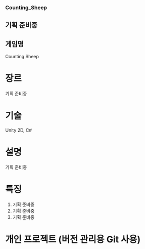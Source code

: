 ### Counting_Sheep
## 기획 준비중

## 게임명
 Counting Sheep

# 장르
 기획 준비중

# 기술
 Unity 2D, C#

# 설명
 기획 준비중

# 특징
 1. 기획 준비중
 2. 기획 준비중
 3. 기획 준비중
 
 
# 개인 프로젝트 (버전 관리용 Git 사용)
